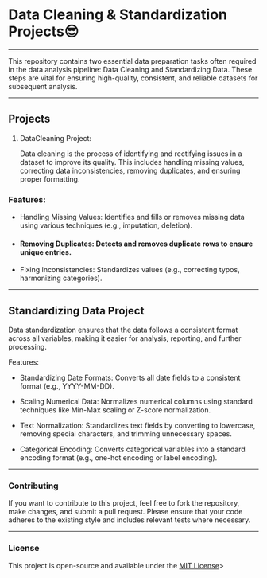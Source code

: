 # Data Cleaning & Standardization Projects😎


---

This repository contains two essential data preparation tasks often required in the data analysis pipeline: Data Cleaning and Standardizing Data. These steps are vital for ensuring high-quality, consistent, and reliable datasets for subsequent analysis.

---

## Projects

 1. DataCleaning Project:

     Data cleaning is the process of identifying and rectifying issues in a dataset to improve its quality. This includes handling missing values, correcting data inconsistencies, removing duplicates, and ensuring proper formatting.

### Features:


- Handling Missing Values: Identifies and fills or removes missing data using various techniques (e.g., imputation, deletion).


- #### Removing Duplicates: Detects and removes duplicate rows to ensure unique entries.

- Fixing Inconsistencies: Standardizes values (e.g., correcting typos, harmonizing categories).


---
 ## Standardizing Data Project
Data standardization ensures that the data follows a consistent format across all variables, making it easier for analysis, reporting, and further processing.

Features:

- Standardizing Date Formats: Converts all date fields to a consistent format (e.g., YYYY-MM-DD).

- Scaling Numerical Data: Normalizes numerical columns using standard techniques like Min-Max scaling or Z-score normalization.

- Text Normalization: Standardizes text fields by converting to lowercase, removing special characters, and trimming unnecessary spaces.

- Categorical Encoding: Converts categorical variables into a standard encoding format (e.g., one-hot encoding or label encoding).


---

### Contributing


If you want to contribute to this project, feel free to fork the repository, make changes, and submit a pull request. Please ensure that your code adheres to the existing style and includes relevant tests where necessary.

---
### License

<p>This project is open-source and available under the <a href="https://github.com/twbs/bootstrap/blob/main/LICENSE">MIT License</a>></p>
